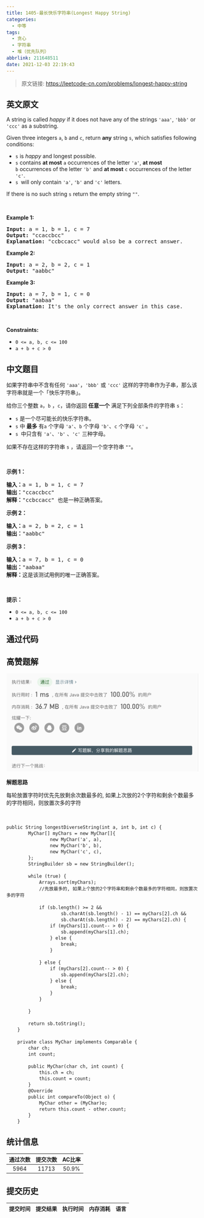 ```yaml
---
title: 1405-最长快乐字符串(Longest Happy String)
categories:
  - 中等
tags:
  - 贪心
  - 字符串
  - 堆（优先队列）
abbrlink: 211648511
date: 2021-12-03 22:19:43
---
```


> 原文链接: https://leetcode-cn.com/problems/longest-happy-string


## 英文原文
<div><p>A string is called <em>happy</em> if it does&nbsp;not have any of the strings <code>&#39;aaa&#39;</code>, <code>&#39;bbb&#39;</code>&nbsp;or <code>&#39;ccc&#39;</code>&nbsp;as a substring.</p>

<p>Given three integers <code>a</code>, <code>b</code> and <code>c</code>, return <strong>any</strong> string <code>s</code>,&nbsp;which satisfies following conditions:</p>

<ul>
	<li><code>s</code> is <em>happy&nbsp;</em>and longest possible.</li>
	<li><code>s</code> contains <strong>at most</strong> <code>a</code>&nbsp;occurrences of the letter&nbsp;<code>&#39;a&#39;</code>, <strong>at most</strong> <code>b</code>&nbsp;occurrences of the letter <code>&#39;b&#39;</code> and <strong>at most</strong> <code>c</code> occurrences of the letter <code>&#39;c&#39;</code>.</li>
	<li><code>s&nbsp;</code>will only contain <code>&#39;a&#39;</code>, <code>&#39;b&#39;</code> and <code>&#39;c&#39;</code>&nbsp;letters.</li>
</ul>

<p>If there is no such string <code>s</code>&nbsp;return the empty string <code>&quot;&quot;</code>.</p>

<p>&nbsp;</p>
<p><strong>Example 1:</strong></p>

<pre>
<strong>Input:</strong> a = 1, b = 1, c = 7
<strong>Output:</strong> &quot;ccaccbcc&quot;
<strong>Explanation:</strong> &quot;ccbccacc&quot; would also be a correct answer.
</pre>

<p><strong>Example 2:</strong></p>

<pre>
<strong>Input:</strong> a = 2, b = 2, c = 1
<strong>Output:</strong> &quot;aabbc&quot;
</pre>

<p><strong>Example 3:</strong></p>

<pre>
<strong>Input:</strong> a = 7, b = 1, c = 0
<strong>Output:</strong> &quot;aabaa&quot;
<strong>Explanation:</strong> It&#39;s the only correct answer in this case.
</pre>

<p>&nbsp;</p>
<p><strong>Constraints:</strong></p>

<ul>
	<li><code>0 &lt;= a, b, c &lt;= 100</code></li>
	<li><code>a + b + c &gt; 0</code></li>
</ul>
</div>

## 中文题目
<div><p>如果字符串中不含有任何 <code>&#39;aaa&#39;</code>，<code>&#39;bbb&#39;</code> 或 <code>&#39;ccc&#39;</code> 这样的字符串作为子串，那么该字符串就是一个「快乐字符串」。</p>

<p>给你三个整数 <code>a</code>，<code>b</code> ，<code>c</code>，请你返回 <strong>任意一个</strong> 满足下列全部条件的字符串 <code>s</code>：</p>

<ul>
	<li><code>s</code> 是一个尽可能长的快乐字符串。</li>
	<li><code>s</code> 中 <strong>最多</strong> 有<code>a</code> 个字母 <code>&#39;a&#39;</code>、<code>b</code>&nbsp;个字母 <code>&#39;b&#39;</code>、<code>c</code> 个字母 <code>&#39;c&#39;</code> 。</li>
	<li><code>s </code>中只含有 <code>&#39;a&#39;</code>、<code>&#39;b&#39;</code> 、<code>&#39;c&#39;</code> 三种字母。</li>
</ul>

<p>如果不存在这样的字符串 <code>s</code> ，请返回一个空字符串 <code>&quot;&quot;</code>。</p>

<p>&nbsp;</p>

<p><strong>示例 1：</strong></p>

<pre><strong>输入：</strong>a = 1, b = 1, c = 7
<strong>输出：</strong>&quot;ccaccbcc&quot;
<strong>解释：</strong>&quot;ccbccacc&quot; 也是一种正确答案。
</pre>

<p><strong>示例 2：</strong></p>

<pre><strong>输入：</strong>a = 2, b = 2, c = 1
<strong>输出：</strong>&quot;aabbc&quot;
</pre>

<p><strong>示例 3：</strong></p>

<pre><strong>输入：</strong>a = 7, b = 1, c = 0
<strong>输出：</strong>&quot;aabaa&quot;
<strong>解释：</strong>这是该测试用例的唯一正确答案。</pre>

<p>&nbsp;</p>

<p><strong>提示：</strong></p>

<ul>
	<li><code>0 &lt;= a, b, c &lt;= 100</code></li>
	<li><code>a + b + c &gt; 0</code></li>
</ul>
</div>

## 通过代码
<RecoDemo>
</RecoDemo>


## 高赞题解

![image.png](../images/longest-happy-string-0.png)

**解题思路**


每轮放置字符时优先先放剩余次数最多的, 如果上次放的2个字符和剩余个数最多的字符相同，则放置次多的字符

```


public String longestDiverseString(int a, int b, int c) {
        MyChar[] myChars = new MyChar[]{
                new MyChar('a', a),
                new MyChar('b', b),
                new MyChar('c', c),
        };
        StringBuilder sb = new StringBuilder();

        while (true) {
            Arrays.sort(myChars);
            //先放最多的, 如果上个放的2个字符串和剩余个数最多的字符相同，则放置次多的字符

            if (sb.length() >= 2 &&
                    sb.charAt(sb.length() - 1) == myChars[2].ch &&
                    sb.charAt(sb.length() - 2) == myChars[2].ch) {
                if (myChars[1].count-- > 0) {
                    sb.append(myChars[1].ch);
                } else {
                    break;
                }

            } else {
                if (myChars[2].count-- > 0) {
                    sb.append(myChars[2].ch);
                } else {
                    break;
                }
            }

        }

        return sb.toString();
    }

    private class MyChar implements Comparable {
        char ch;
        int count;

        public MyChar(char ch, int count) {
            this.ch = ch;
            this.count = count;
        }
        @Override
        public int compareTo(Object o) {
            MyChar other = (MyChar)o;
            return this.count - other.count;
        }
    }
```


## 统计信息
| 通过次数 | 提交次数 | AC比率 |
| :------: | :------: | :------: |
|    5964    |    11713    |   50.9%   |

## 提交历史
| 提交时间 | 提交结果 | 执行时间 |  内存消耗  | 语言 |
| :------: | :------: | :------: | :--------: | :--------: |
